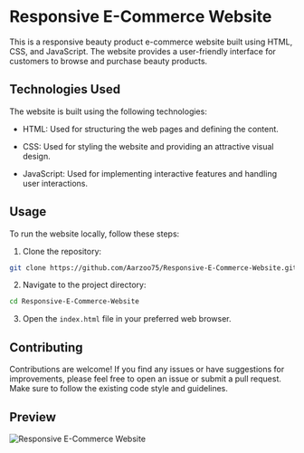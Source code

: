 # Responsive E-Commerce Website
This is a responsive beauty product e-commerce website built using HTML, CSS, and JavaScript. The website provides a user-friendly interface for customers to browse and purchase beauty products.

## Technologies Used
The website is built using the following technologies:

* HTML: Used for structuring the web pages and defining the content.

* CSS: Used for styling the website and providing an attractive visual design.

* JavaScript: Used for implementing interactive features and handling user interactions.

## Usage
To run the website locally, follow these steps:
1. Clone the repository:
```bash
git clone https://github.com/Aarzoo75/Responsive-E-Commerce-Website.git
```
2. Navigate to the project directory:
```bash
cd Responsive-E-Commerce-Website
```
3. Open the `index.html` file in your preferred web browser.

## Contributing
Contributions are welcome! If you find any issues or have suggestions for improvements, please feel free to open an issue or submit a pull request. Make sure to follow the existing code style and guidelines.

## Preview
![Responsive E-Commerce Website](https://github.com/Aarzoo75/Responsive-E-Commerce-Website/assets/59678435/f8456f5c-7f53-475d-a5ca-e9a93243a4cd)

